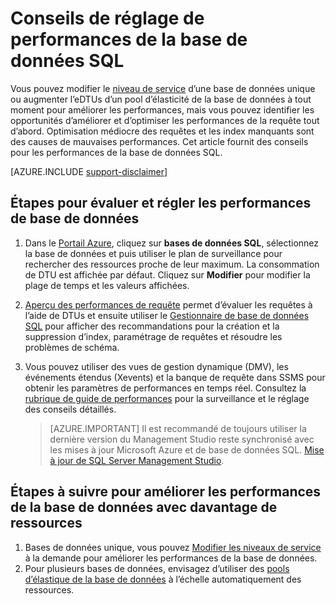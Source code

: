 <properties
    pageTitle="Conseils de réglage des performances de base de données de SQL | Microsoft Azure"
    description="Conseils pour l’optimisation dans la base de données de SQL Azure, grâce à l’évaluation et l’amélioration des performances."
    services="sql-database"
    documentationCenter=""
    authors="v-shysun"
    manager="felixwu"
    editor=""
    keywords="SQL réglage des performances, des conseils, le réglage des performances sql, le réglage des performances de base de données sql du réglage des performances de base de données"/>

<tags
    ms.service="sql-database"
    ms.workload="data-management"
    ms.tgt_pltfrm="na"
    ms.devlang="na"
    ms.topic="article"
    ms.date="09/13/2016"
    ms.author="v-shysun"/>

# <a name="sql-database-performance-tuning-tips"></a>Conseils de réglage de performances de la base de données SQL
Vous pouvez modifier le [niveau de service](sql-database-service-tiers.md) d’une base de données unique ou augmenter l’eDTUs d’un pool d’élasticité de la base de données à tout moment pour améliorer les performances, mais vous pouvez identifier les opportunités d’améliorer et d’optimiser les performances de la requête tout d’abord. Optimisation médiocre des requêtes et les index manquants sont des causes de mauvaises performances. Cet article fournit des conseils pour les performances de la base de données SQL.

[AZURE.INCLUDE [support-disclaimer](../../includes/support-disclaimer.md)]

## <a name="steps-to-evaluate-and-tune-database-performance"></a>Étapes pour évaluer et régler les performances de base de données
1.  Dans le [Portail Azure](https://portal.azure.com), cliquez sur **bases de données SQL**, sélectionnez la base de données et puis utiliser le plan de surveillance pour rechercher des ressources proche de leur maximum. La consommation de DTU est affichée par défaut. Cliquez sur **Modifier** pour modifier la plage de temps et les valeurs affichées.
2.  [Aperçu des performances de requête](sql-database-query-performance.md) permet d’évaluer les requêtes à l’aide de DTUs et ensuite utiliser le [Gestionnaire de base de données SQL](sql-database-advisor.md) pour afficher des recommandations pour la création et la suppression d’index, paramétrage de requêtes et résoudre les problèmes de schéma.
3.  Vous pouvez utiliser des vues de gestion dynamique (DMV), les événements étendus (Xevents) et la banque de requête dans SSMS pour obtenir les paramètres de performances en temps réel. Consultez la [rubrique de guide de performances](sql-database-performance-guidance.md) pour la surveillance et le réglage des conseils détaillés.


    > [AZURE.IMPORTANT] Il est recommandé de toujours utiliser la dernière version du Management Studio reste synchronisé avec les mises à jour Microsoft Azure et de base de données SQL. [Mise à jour de SQL Server Management Studio](https://msdn.microsoft.com/library/mt238290.aspx).


## <a name="steps-to-improve-database-performance-with-more-resources"></a>Étapes à suivre pour améliorer les performances de la base de données avec davantage de ressources
1.  Bases de données unique, vous pouvez [Modifier les niveaux de service](sql-database-scale-up.md) à la demande pour améliorer les performances de la base de données.
2.  Pour plusieurs bases de données, envisagez d’utiliser des [pools d’élastique de la base de données](sql-database-elastic-pool-guidance.md) à l’échelle automatiquement des ressources.
